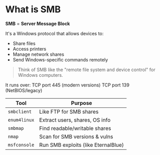 # What is SMB

**SMB** = **Server Message Block**

It's a Windows protocol that allows devices to:
- Share files
- Access printers
- Manage network shares
- Send Windows-specific commands remotely

> Think of SMB like the "remote file system and device control" for Windows computers.

It runs over:
TCP port 445 (modern versions)
TCP port 139 (NetBIOS/legacy)

| Tool         | Purpose                             |
| ------------ | ----------------------------------- |
| `smbclient`  | Like FTP for SMB shares             |
| `enum4linux` | Extract users, shares, OS info      |
| `smbmap`     | Find readable/writable shares       |
| `nmap`       | Scan for SMB versions & vulns       |
| `msfconsole` | Run SMB exploits (like EternalBlue) |
